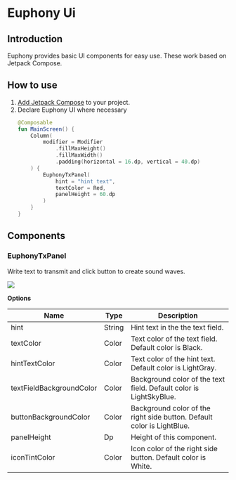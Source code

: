 # Euphony Ui

## Introduction

Euphony provides basic UI components for easy use. These work based on Jetpack Compose.

## How to use

1. [Add Jetpack Compose](https://developer.android.com/jetpack/compose/interop/adding) to your
   project.
2. Declare Euphony UI where necessary
    ```kotlin
    @Composable
    fun MainScreen() {
        Column(
            modifier = Modifier
                .fillMaxHeight()
                .fillMaxWidth()
                .padding(horizontal = 16.dp, vertical = 40.dp)
        ) {
            EuphonyTxPanel(
                hint = "hint text",
                textColor = Red,
                panelHeight = 60.dp
            )
        }
    }
    ```

## Components

### EuphonyTxPanel

Write text to transmit and click button to create sound waves.


<img src='https://github.com/designe/euphony/raw/master/assets/eutxpanel_screenshot.png' />

**Options**

|Name|Type|Description| 
|---|---|---| 
|hint|String|Hint text in the the text field.|
|textColor|Color|Text color of the text field. Default color is Black.| 
|hintTextColor|Color|Text color of the hint text. Default color is LightGray.| 
|textFieldBackgroundColor|Color|Background color of the text field. Default color is LightSkyBlue.| 
|buttonBackgroundColor|Color|Background color of the right side button. Default color is LightBlue.| 
|panelHeight|Dp|Height of this component.| 
|iconTintColor|Color|Icon color of the right side button. Default color is White.|
